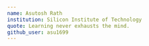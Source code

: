 ```yaml
---
name: Asutosh Rath
institution: Silicon Institute of Technology
quote: Learning never exhausts the mind.
github_user: asu1699
---
```


